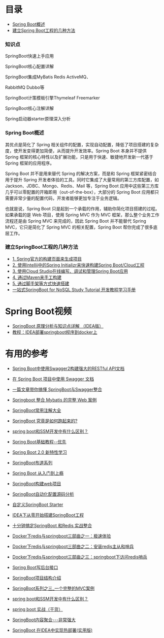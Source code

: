 
# 目录

 * [Spring Boot概述](#Spring-Boot概述)
 * [建立Spring Boot工程的几种方法](#建立SpringBoot工程的几种方法)

### 知识点

SpringBoot快速上手应用

SpringBoot核心配置详解

SpringBoot集成MyBatis  Redis  ActiveMQ、

RabbitMQ  Dubbo等

SpringBoot计策模板引擎Thymeleaf Freemarker

SpringBoot核心注解详解

Spring启动器starter原理深入分析

### Spring Boot概述

其优点是简化了 Spring 相关组件的配置，实现自动配置，降低了项目搭建的复杂度，使开发变得更加简便，从而提升开发效率。Spring Boot 本身并不提供 Spring 框架的核心特性以及扩展功能，只是用于快速、敏捷地开发新一代基于 Spring 框架的应用程序。

 

Spring Boot 并不是用来替代 Spring 的解决方案，而是和 Spring 框架紧密结合用于提升 Spring 开发者体验的工具。同时它集成了大量常用的第三方库配置，如 Jackson、JDBC、Mongo、Redis、Mail 等，Spring Boot 应用中这些第三方库几乎可以零配置的开箱即用（out-of-the-box），大部分的 Spring Boot 应用都只需要非常少量的配置代码，开发者能够更加专注于业务逻辑。

 

也就是说，Spring Boot 只是起到一个承载的作用，辅助你简化项目搭建的过程。如果承载的是 Web 项目，使用 Spring MVC 作为 MVC 框架，那么整个业务工作流程还是由 Spring MVC 来完成的，因此 Spring Boot 并不能替代 Spring MVC，它只是简化了 Spring MVC 的相关配置，Spring Boot 帮你完成了很多底层工作。

### 建立SpringBoot工程的几种方法

* [1. Spring官方的构建页面来生成项目](http://blog.didispace.com/spring-boot-learning-1/)
* [2. 使用Intellij中的Spring Initializr来快速构建Spring Boot/Cloud工程](http://blog.didispace.com/spring-initializr-in-intellij/)
* [3. 使用Cloud Studio在线编写、调试和管理Spring Boot应用](http://blog.didispace.com/studio-coding-spring-boot-app/#)
* [4. 通过Maven来手工构建]()
* [5. 通过脚手架等方式快速搭建]()
* [一站式SpringBoot for NoSQL Study Tutorial 开发教程学习手册](https://www.cnblogs.com/starcrm/p/9667830.html)



# Spring Boot视频

 * [SpringBoot 原理分析与知识点详解 （IDEA版）](https://www.bilibili.com/video/av52867311/?spm_id_from=333.788.videocard.13)
 * [教程：IDEA部署springboot程序到docker上](https://www.bilibili.com/video/av40407605/?spm_id_from=333.788.videocard.11)
# 有用的参考

  * [Spring Boot中使用Swagger2构建强大的RESTful API文档](http://blog.didispace.com/springbootswagger2/)
  * [在 Spring Boot 项目中使用 Swagger 文档](https://www.ibm.com/developerworks/cn/java/j-using-swagger-in-a-spring-boot-project/index.html)
  * [一篇文章带你搞懂 SpringBoot与Swagger整合](https://blog.csdn.net/itguangit/article/details/78978296)

  * [Springboot 整合 Mybatis 的完整 Web 案例](https://zhuanlan.zhihu.com/p/25959187)
  * [SpringBoot常用注解大全](https://zhuanlan.zhihu.com/p/59110902)
  * [SpringBoot 究竟是如何跑起来的?](https://zhuanlan.zhihu.com/p/54146400)
  * [spring boot和SSM开发中有什么区别？](https://www.zhihu.com/question/284488830/answer/618537039?utm_source=wechat_session&utm_medium=social&utm_oi=991812777480134656)
  * [Spring Boot基础教程--优先](http://blog.didispace.com/Spring-Boot基础教程/)
  * [Spring Boot 2.0 新特性学习](http://blog.didispace.com/Spring-Boot-2-0-feature/)
  * [SpringBoot布道系列](https://www.jianshu.com/p/964370d9374e)
  * [Spring Boot 从入门到上瘾](https://www.jianshu.com/c/fc788f631211)
  * [SpringBoot构建web项目](http://objcoding.com/2017/05/03/SpringBoot/)
  * [SpringBoot自动化配置源码分析](http://objcoding.com/2018/01/30/The-principle-of-Spring-Boot-automation-configuration/)
  * [自定义SpringBoot Starter](http://objcoding.com/2018/02/02/Costom-SpringBoot-Starter/)
  * [IDEA下从零开始搭建SpringBoot工程](https://blog.csdn.net/u013248535/article/details/55100979)
  * [十分钟搞定SpringBoot 和Redis 实战整合](https://blog.csdn.net/WYpersist/article/details/81221100)
  * [Docker下redis与springboot三部曲之一：极速体验](https://blog.csdn.net/boling_cavalry/article/details/78991422)
  * [Docker下redis与springboot三部曲之二：安装redis主从和哨兵](https://blog.csdn.net/boling_cavalry/article/details/78995407)
  * [Docker下redis与springboot三部曲之三：springboot下访问redis哨兵](https://blog.csdn.net/boling_cavalry/article/details/79041129)
  * [Spring Boot写后台接口](https://blog.csdn.net/qq_29370483/article/details/79043972)
  * [SpringBoot项目结构介绍](https://blog.csdn.net/zhou6282610/article/details/87868857)
  * [SpringBoot系列之三_一个完整的MVC案例](https://blog.csdn.net/hanhf/article/details/76713838)
  * [spring boot和SSM开发中有什么区别？](https://www.zhihu.com/question/284488830/answer/618290880?utm_source=wechat_session&utm_medium=social&utm_oi=991812777480134656)
  * [spring boot 实战（干货）](https://blog.csdn.net/qq_27384769/article/details/79439844)
  * [SpringBoot内容聚合---非常强大](https://mp.weixin.qq.com/s?__biz=MzI4Njc5NjM1NQ==&mid=2247488811&idx=2&sn=0d054027651bef114ae6bec5a8f62359&chksm=ebd62a07dca1a3111269692dd9b0a5ab8af7d2038b8ec6600a057573364e76db1332adc5fd46&scene=21)
 * [SpringBoot 在IDEA中实现热部署(实用版)](https://www.jianshu.com/p/f658fed35786)
